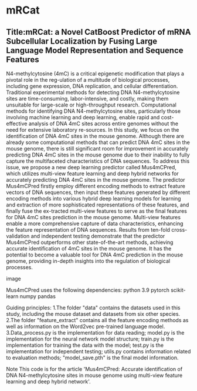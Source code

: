 # mRCat
## Title:mRCat: a Novel CatBoost Predictor of mRNA Subcellular Localization by Fusing Large Language Model Representation and Sequence Features
N4-methylcytosine (4mC) is a critical epigenetic modification that plays a pivotal role in the reg-ulation of a multitude of biological processes, including gene expression, DNA replication, and cellular differentiation. Traditional experimental methods for detecting DNA N4-methylcytosine sites are time-consuming, labor-intensive, and costly, making them unsuitable for large-scale or high-throughput research. Computational methods for identifying DNA N4-methylcytosine sites, particularly those involving machine learning and deep learning, enable rapid and cost-effective analysis of DNA 4mC sites across entire genomes without the need for extensive laboratory re-sources. In this study, we focus on the identification of DNA 4mC sites in the mouse genome. Although there are already some computational methods that can predict DNA 4mC sites in the mouse genome, there is still significant room for improvement in accurately predicting DNA 4mC sites in the mouse genome due to their inability to fully capture the multifaceted characteristics of DNA sequences. To address this issue, we propose a new deep learning predictor called Mus4mCPred, which utilizes multi-view feature learning and deep hybrid networks for accurately predicting DNA 4mC sites in the mouse genome. The predictor Mus4mCPred firstly employ different encoding methods to extract feature vectors of DNA sequences, then input these features generated by different encoding methods into various hybrid deep learning models for learning and extraction of more sophisticated representations of these features, and finally fuse the ex-tracted multi-view features to serve as the final features for DNA 4mC sites prediction in the mouse genome. Multi-view features enable a more comprehensive capture of data characteristics, enhancing the feature representation of DNA sequences. Results from ten-fold cross-validation and independent testing demonstrate that the predictor Mus4mCPred outperforms other state-of-the-art methods, achieving accurate identification of 4mC sites in the mouse genome. It has the potential to become a valuable tool for DNA 4mC prediction in the mouse genome, providing in-depth insights into the regulation of biological processes.

image

Mus4mCPred uses the following dependencies:
python 3.9
pytorch
scikit-learn
numpy
pandas

Guiding principles:
1.The folder "data" contains the datasets used in this study, including the mouse dataset and datasets from six other species.
2.The folder "feature_extract" contains all the feature encoding methods as well as information on the Word2vec pre-trained language model.
3.Data_process.py is the implementation for data reading; model.py is the implementation for the neural network model structure; train.py is the implementation for training the data with the model; test.py is the implementation for independent testing; utils.py contains information related to evaluation methods; "model_save.pth" is the final model information.

Note
This code is for the article 'Mus4mCPred: Accurate identification of DNA N4-methylcytosine sites in mouse genome using multi-view feature learning and deep hybrid network'.
